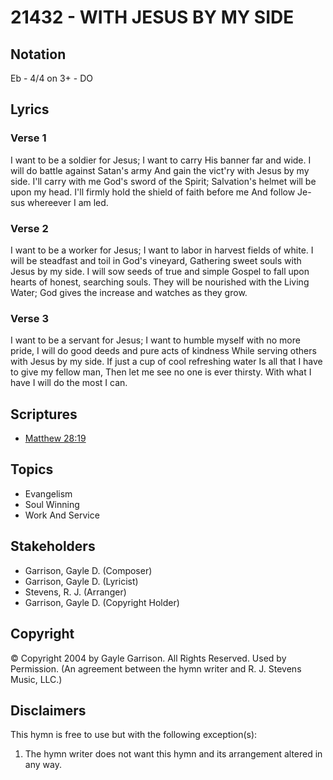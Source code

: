 # 21432 - WITH JESUS BY MY SIDE

## Notation

Eb - 4/4 on 3+ - DO

## Lyrics

### Verse 1

I want to be a soldier for Jesus; I want to carry His banner far and wide. I will do battle against Satan's army And gain the vict'ry with Jesus by my side. I'll carry with me God's sword of the Spirit; Salvation's helmet will be upon my head. I'll firmly hold the shield of faith before me And follow Je-sus whereever I am led.

### Verse 2

I want to be a worker for Jesus; I want to labor in harvest fields of white. I will be steadfast and toil in God's vineyard, Gathering sweet souls with Jesus by my side. I will sow seeds of true and simple Gospel to fall upon hearts of honest, searching souls. They will be nourished with the Living Water; God gives the increase and watches as they grow.

### Verse 3

I want to be a servant for Jesus; I want to humble myself with no more pride, I will do good deeds and pure acts of kindness While serving others with Jesus by my side. If just a cup of cool refreshing water Is all that I have to give my fellow man, Then let me see no one is ever thirsty. With what I have I will do the most I can.


## Scriptures

- [Matthew 28:19](https://www.biblegateway.com/passage/?search=Matthew%2028%3A19)

## Topics

- Evangelism
- Soul Winning
- Work And Service

## Stakeholders

- Garrison, Gayle D. (Composer)
- Garrison, Gayle D. (Lyricist)
- Stevens, R. J. (Arranger)
- Garrison, Gayle D. (Copyright Holder)

## Copyright

© Copyright 2004 by Gayle Garrison.  All Rights Reserved. Used by Permission.
(An agreement between the hymn writer and R. J. Stevens Music, LLC.)

## Disclaimers

This hymn is free to use but with the following exception(s):
1. The hymn writer does not want this hymn and its arrangement altered in any way.


